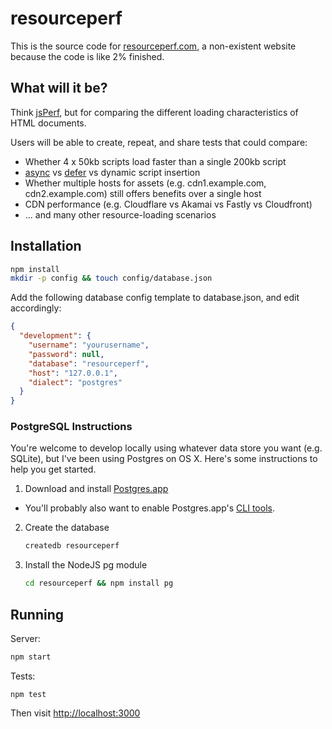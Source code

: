 # resourceperf

This is the source code for [resourceperf.com](http://resourceperf.com), a non-existent website because the code is like 2% finished.

## What will it be?

Think [jsPerf](http://jsperf.com), but for comparing the different loading characteristics of HTML documents.

Users will be able to create, repeat, and share tests that could compare:

* Whether 4 x 50kb scripts load faster than a single 200kb script
* [async](https://developer.mozilla.org/en-US/docs/Web/HTML/Element/script#Attributes) vs [defer](https://developer.mozilla.org/en-US/docs/Web/HTML/Element/script#Attributes) vs dynamic script insertion
* Whether multiple hosts for assets (e.g. cdn1.example.com, cdn2.example.com) still offers benefits over a single host
* CDN performance (e.g. Cloudflare vs Akamai vs Fastly vs Cloudfront)
* ... and many other resource-loading scenarios

## Installation

```bash
npm install
mkdir -p config && touch config/database.json
```

Add the following database config template to database.json, and edit accordingly:

```json
{
  "development": {
    "username": "yourusername",
    "password": null,
    "database": "resourceperf",
    "host": "127.0.0.1",
    "dialect": "postgres"
  }
}
```

### PostgreSQL Instructions

You're welcome to develop locally using whatever data store you want (e.g. SQLite), but I've been using Postgres on OS X. Here's some instructions to help you get started.

1. Download and install [Postgres.app](http://postgresapp.com/documentation/cli-tools.html)
 * You'll probably also want to enable Postgres.app's [CLI tools](http://postgresapp.com/documentation/cli-tools.html).

2. Create the database
	```bash
	createdb resourceperf
	```

3. Install the NodeJS pg module
	```bash
	cd resourceperf && npm install pg
	```


## Running

Server:

```bash
npm start
```

Tests:

```
npm test
```

Then visit [http://localhost:3000](http://localhost:3000)
